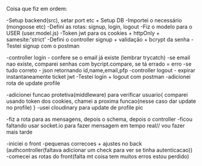 Coisa que fiz em ordem:

-Setup backend(src), setar port etc + Setup DB
-Importei o necessário (mongoose etc)
-Defini as rotas: signup, login, logout
-Fiz o modelo para o USER (user.model.js)
-Token jwt para os cookies + httpOnly + samesite:'strict'
-Defini o controller signup + validação + bcrypt da senha
-Testei signup com o postman

-controller login - confere se o email já existe (lembrar trycatch)
-se email nao existe, comparei senhas com bycript.compare, se tá errado = erro
-se tudo correto - json retornando id,name,email,pfp
-controller logout - expirar instantaneamente ticket jwt
-Testei login + logout com postman
-adicionei rota de update profile

-adicionei funcao protetiva(middleware) para verificar usuario{
comparei usando token dos cookies,
chamei a proxima funcao(nesse caso dar update no profile)
}
-usei cloudinary para update de profile pic


-fiz a rota para as mensagens, depois o schema, depois o controller
-ficou faltando usar socket.io para fazer mensagem em tempo real// vou fazer mais tarde

-iniciei o front 
-pequenas correcoes + ajustes no back (authcontroller(faltava adicionar um check para ver se tinha autenticacao))
-comecei as rotas do front(falta mt coisa tem muitos erros estou perdido)